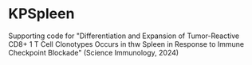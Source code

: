 # KPSpleen
Supporting code for "Differentiation and Expansion of Tumor-Reactive CD8+ 1 T Cell Clonotypes Occurs in thw Spleen in Response to Immune Checkpoint Blockade" (Science Immunology, 2024)
